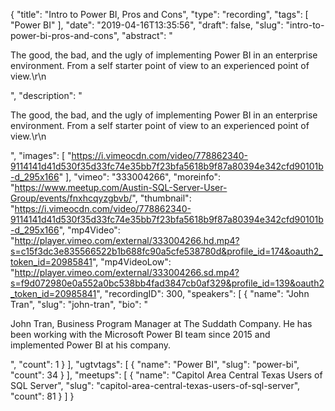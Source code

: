 {
  "title": "Intro to Power BI, Pros and Cons",
  "type": "recording",
  "tags": [
    "Power BI"
  ],
  "date": "2019-04-16T13:35:56",
  "draft": false,
  "slug": "intro-to-power-bi-pros-and-cons",
  "abstract": "<p>The good, the bad, and the ugly of implementing Power BI in an enterprise environment. From a self starter point of view to an experienced point of view.\r\n</p>",
  "description": "<p>The good, the bad, and the ugly of implementing Power BI in an enterprise environment. From a self starter point of view to an experienced point of view.\r\n</p>",
  "images": [
    "https://i.vimeocdn.com/video/778862340-9114141d41d530f35d33fc74e35bb7f23bfa5618b9f87a80394e342cfd90101b-d_295x166"
  ],
  "vimeo": "333004266",
  "moreinfo": "https://www.meetup.com/Austin-SQL-Server-User-Group/events/fnxhcqyzgbvb/",
  "thumbnail": "https://i.vimeocdn.com/video/778862340-9114141d41d530f35d33fc74e35bb7f23bfa5618b9f87a80394e342cfd90101b-d_295x166",
  "mp4Video": "http://player.vimeo.com/external/333004266.hd.mp4?s=c15f3dc3e835566522b1b688fc90a5cfe538780d&profile_id=174&oauth2_token_id=20985841",
  "mp4VideoLow": "http://player.vimeo.com/external/333004266.sd.mp4?s=f9d072980e0a552a0bc538bb4fad3847cb0af329&profile_id=139&oauth2_token_id=20985841",
  "recordingID": 300,
  "speakers": [
    {
      "name": "John Tran",
      "slug": "john-tran",
      "bio": "<p>John Tran, Business Program Manager at The Suddath Company. He has been working with the Microsoft Power BI team since 2015 and implemented Power BI at his company.</p>",
      "count": 1
    }
  ],
  "ugtvtags": [
    {
      "name": "Power BI",
      "slug": "power-bi",
      "count": 34
    }
  ],
  "meetups": [
    {
      "name": "Capitol Area Central Texas Users of SQL Server",
      "slug": "capitol-area-central-texas-users-of-sql-server",
      "count": 81
    }
  ]
}